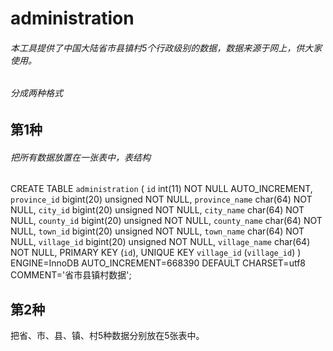 # administration
###### 本工具提供了中国大陆省市县镇村5个行政级别的数据，数据来源于网上，供大家使用。
###### 分成两种格式
## 第1种
###### 把所有数据放置在一张表中，表结构
CREATE TABLE `administration` (
  `id` int(11) NOT NULL AUTO_INCREMENT,
  `province_id` bigint(20) unsigned NOT NULL,
  `province_name` char(64) NOT NULL,
  `city_id` bigint(20) unsigned NOT NULL,
  `city_name` char(64) NOT NULL,
  `county_id` bigint(20) unsigned NOT NULL,
  `county_name` char(64) NOT NULL,
  `town_id` bigint(20) unsigned NOT NULL,
  `town_name` char(64) NOT NULL,
  `village_id` bigint(20) unsigned NOT NULL,
  `village_name` char(64) NOT NULL,
  PRIMARY KEY (`id`),
  UNIQUE KEY `village_id` (`village_id`)
) ENGINE=InnoDB AUTO_INCREMENT=668390 DEFAULT CHARSET=utf8 COMMENT='省市县镇村数据';

## 第2种
把省、市、县、镇、村5种数据分别放在5张表中。
